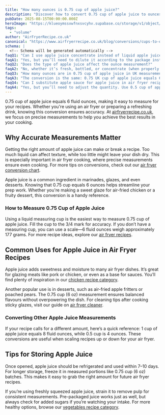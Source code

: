 ```yaml
---
title: "How many ounces is 0.75 cup of apple juice?"
description: "Discover how to convert 0.75 cup of apple juice to ounces effortlessly. Perfect for air fryer recipes and precise measurements!"
pubDate: 2025-08-15T00:00:00.000Z
heroImage: "https://klueoymssxwfnxsvcyhv.supabase.co/storage/v1/object/public/Shmucket/how-many-ounces-is-0-75-cup-of-apple-juice.webp"
tags:
  - "volume"
author: "AirFryerRecipe.co.uk"
canonical: "https://www.airfryerrecipe.co.uk/blog/conversions/cups-to-ounces/how-many-ounces-is-0-75-cup-of-apple-juice"
schema: |
  <!-- Schema will be generated automatically -->
faqQ1: "Can I use apple juice concentrate instead of liquid apple juice?"
faqA1: "Yes, but you’ll need to dilute it according to the package instructions. Typically, 1 part concentrate mixed with 3 parts water equals regular apple juice. Adjust your 0.75 cup measurement accordingly for air fryer recipes."
faqQ2: "Does the type of apple juice affect the ounce measurement?"
faqA2: "No, whether it’s fresh, bottled, or concentrate (when properly diluted), 0.75 cup of apple juice will always be 6 fluid ounces. However, thicker juices like pulpy varieties may settle, so stir well before measuring."
faqQ3: "How many ounces are in 0.75 cup of apple juice in UK measurements?"
faqA3: "The conversion is the same: 0.75 UK cup of apple juice equals 6 UK fluid ounces. The UK and US fluid ounce measurements are nearly identical, with only a minor difference (1 US fl oz ≈ 0.96 UK fl oz), which won’t impact most recipes."
faqQ4: "Can I substitute apple sauce for apple juice in air fryer recipes?"
faqA4: "Yes, but you’ll need to adjust the quantity. Use 0.5 cup of apple sauce plus 0.25 cup of water to replace 0.75 cup of apple juice. This maintains the right consistency for glazes or marinades in your air fryer."
---
```

<p>0.75 cup of apple juice equals 6 fluid ounces, making it easy to measure for your recipes. Whether you're using an air fryer or preparing a refreshing drink, knowing this conversion ensures accuracy. At <a href=https://www.airfryerrecipe.co.uk/>airfryerrecipe.co.uk</a>, we focus on precise measurements to help you achieve the best results in your cooking.</p>

<h2>Why Accurate Measurements Matter</h2>  
<p>Getting the right amount of apple juice can make or break a recipe. Too much liquid can affect texture, while too little might leave your dish dry. This is especially important in air fryer cooking, where precise measurements ensure even cooking. For more tips on conversions, check out our <a href=https://www.airfryerrecipe.co.uk/air-fryer-conversion-chart>air fryer conversion chart</a>.</p>  

<p>Apple juice is a common ingredient in marinades, glazes, and even desserts. Knowing that 0.75 cup equals 6 ounces helps streamline your prep work. Whether you're making a sweet glaze for air-fried chicken or a fruity dessert, this conversion is a handy reference.</p>  

<h3>How to Measure 0.75 Cup of Apple Juice</h3>  
<p>Using a liquid measuring cup is the easiest way to measure 0.75 cup of apple juice. Fill the cup to the 3/4 mark for accuracy. If you don’t have a measuring cup, you can use a scale—6 fluid ounces weigh approximately 177 grams. For more recipe ideas, explore our <a href=https://www.airfryerrecipe.co.uk/recipes>air fryer recipes</a>.</p>  

<h2>Common Uses for Apple Juice in Air Fryer Recipes</h2>  
<p>Apple juice adds sweetness and moisture to many air fryer dishes. It’s great for glazing meats like pork or chicken, or even as a base for sauces. You’ll find plenty of inspiration in our <a href=https://www.airfryerrecipe.co.uk/recipe-category/chicken>chicken recipe category</a>.</p>  

<p>Another popular use is in desserts, such as air-fried apple fritters or poached pears. The 0.75 cup (6 oz) measurement ensures balanced flavours without overpowering the dish. For cleaning tips after cooking sticky glazes, visit our guide on <a href=https://www.airfryerrecipe.co.uk/air-fryer-cleaner>air fryer cleaner</a>.</p>  

<h3>Converting Other Apple Juice Measurements</h3>  
<p>If your recipe calls for a different amount, here’s a quick reference: 1 cup of apple juice equals 8 fluid ounces, while 0.5 cup is 4 ounces. These conversions are useful when scaling recipes up or down for your air fryer.</p>  

<h2>Tips for Storing Apple Juice</h2>  
<p>Once opened, apple juice should be refrigerated and used within 7–10 days. For longer storage, freeze it in measured portions like 0.75 cup (6 oz) batches. This makes it easy to grab the right amount for future air fryer recipes.</p>  

<p>If you’re using freshly squeezed apple juice, strain it to remove pulp for consistent measurements. Pre-packaged juice works just as well, but always check for added sugars if you’re watching your intake. For more healthy options, browse our <a href=https://www.airfryerrecipe.co.uk/recipe-category/vegetables>vegetables recipe category</a>.</p>
